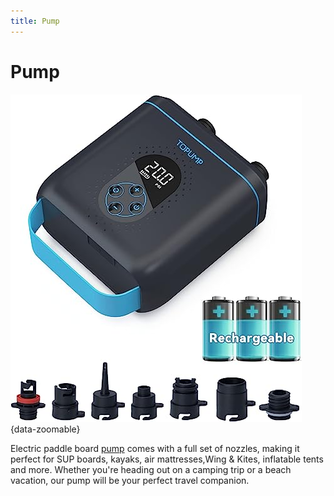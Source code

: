 ```yaml
---
title: Pump
---
```

# Pump

![Pump](../img/boat/pump.jpg){data-zoomable}

Electric paddle board [pump](https://www.amazon.de/dp/B0BTPHXNH7?psc=1&ref=ppx_yo2ov_dt_b_product_details) comes with a full set of nozzles, making it perfect for SUP boards, kayaks, air mattresses,Wing & Kites, inflatable tents and more. Whether you're heading out on a camping trip or a beach vacation, our pump will be your perfect travel companion.

